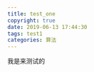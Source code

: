 ```yaml
---
title: test_one
copyright: true
date: 2019-06-13 17:44:30
tags: test1
categories: 算法
---
```


我是来测试的


